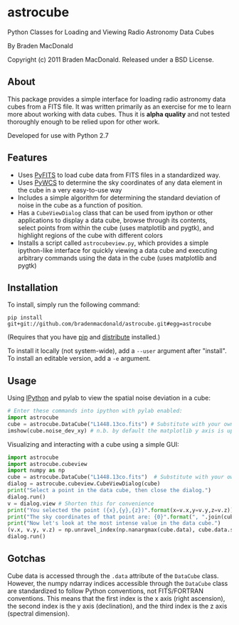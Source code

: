 astrocube
======
Python Classes for Loading and Viewing Radio Astronomy Data Cubes

By Braden MacDonald

Copyright (c) 2011 Braden MacDonald. Released under a BSD License.


About
-----

This package provides a simple interface for loading radio astronomy data cubes 
from a FITS file. It was written primarily as an exercise for me to learn more
about working with data cubes. Thus it is **alpha quality** and not tested
thoroughly enough to be relied upon for other work.

Developed for use with Python 2.7

Features
--------

+ Uses [PyFITS](http://www.stsci.edu/resources/software_hardware/pyfits) to 
  load cube data from FITS files in a standardized way.
+ Uses [PyWCS](http://stsdas.stsci.edu/astrolib/pywcs/) to determine the
  sky coordinates of any data element in the cube in a very easy-to-use way
+ Includes a simple algorithm for determining the standard deviation of 
  noise in the cube as a function of position. 
+ Has a `CubeViewDialog` class that can be used from ipython or other
  applications to display a data cube, browse through its contents,  
  select points from within the cube (uses matplotlib and pygtk),
  and highlight regions of the cube with different colors
+ Installs a script called `astrocubeview.py`, which provides a simple
  ipython-like interface for quickly viewing a data cube and executing
  arbitrary commands using the data in the cube (uses matplotlib and pygtk)

Installation
-----
To install, simply run the following command:

```
pip install git+git://github.com/bradenmacdonald/astrocube.git#egg=astrocube 
```

(Requires that you have [pip](http://www.pip-installer.org) and 
[distribute](http://pypi.python.org/pypi/distribute) installed.)

To install it locally (not system-wide), add a `--user` argument after 
"install". To install an editable version, add a `-e` argument. 

Usage
-----
Using [IPython](http://ipython.org/) and pylab to view the spatial noise
deviation in a cube:

```python
# Enter these commands into ipython with pylab enabled:
import astrocube
cube = astrocube.DataCube("L1448.13co.fits") # Substitute with your own file
imshow(cube.noise_dev_xy) # n.b. by default the matplotlib y axis is upside-down
```

Visualizing and interacting with a cube using a simple GUI:

```python
import astrocube
import astrocube.cubeview
import numpy as np
cube = astrocube.DataCube("L1448.13co.fits")  # Substitute with your own file
dialog = astrocube.cubeview.CubeViewDialog(cube)
print("Select a point in the data cube, then close the dialog.")
dialog.run()
v = dialog.view # Shorten this for convenience
print("You selected the point ({x},{y},{z})".format(x=v.x,y=v.y,z=v.z))
print("The sky coordinates of that point are: {0}".format(", ".join(cube.point_coords_str(v.x,v.y,v.z))))
print("Now let's look at the most intense value in the data cube.")
(v.x, v.y, v.z) = np.unravel_index(np.nanargmax(cube.data), cube.data.shape)
dialog.run()
```

Gotchas
-------
Cube data is accessed through the `.data` attribute of the `DataCube` class.
However, the numpy ndarray indices accessible through the `DataCube` class
are standardized to follow Python conventions, not FITS/FORTRAN conventions. 
This means that the first index is the x axis (right ascension), the second 
index is the y axis (declination), and the third index is the z axis 
(spectral dimension).